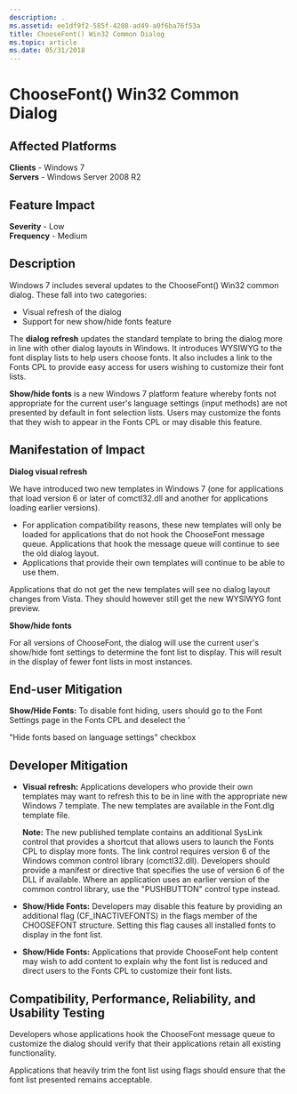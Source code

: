 ```yaml
---
description: .
ms.assetid: ee1df9f2-585f-4208-ad49-a0f6ba76f53a
title: ChooseFont() Win32 Common Dialog
ms.topic: article
ms.date: 05/31/2018
---
```


# ChooseFont() Win32 Common Dialog

## Affected Platforms

**Clients** - Windows 7  
**Servers** - Windows Server 2008 R2  









## Feature Impact

**Severity** - Low  
**Frequency** - Medium  




## Description

Windows 7 includes several updates to the ChooseFont() Win32 common dialog. These fall into two categories:

-   Visual refresh of the dialog
-   Support for new show/hide fonts feature

The **dialog refresh** updates the standard template to bring the dialog more in line with other dialog layouts in Windows. It introduces WYSIWYG to the font display lists to help users choose fonts. It also includes a link to the Fonts CPL to provide easy access for users wishing to customize their font lists.

**Show/hide fonts** is a new Windows 7 platform feature whereby fonts not appropriate for the current user's language settings (input methods) are not presented by default in font selection lists. Users may customize the fonts that they wish to appear in the Fonts CPL or may disable this feature.

## Manifestation of Impact

**Dialog visual refresh**

We have introduced two new templates in Windows 7 (one for applications that load version 6 or later of comctl32.dll and another for applications loading earlier versions).

-   For application compatibility reasons, these new templates will only be loaded for applications that do not hook the ChooseFont message queue. Applications that hook the message queue will continue to see the old dialog layout.
-   Applications that provide their own templates will continue to be able to use them.

Applications that do not get the new templates will see no dialog layout changes from Vista. They should however still get the new WYSIWYG font preview.

**Show/hide fonts**

For all versions of ChooseFont, the dialog will use the current user's show/hide font settings to determine the font list to display. This will result in the display of fewer font lists in most instances.

## End-user Mitigation

**Show/Hide Fonts:** To disable font hiding, users should go to the Font Settings page in the Fonts CPL and deselect the '

"Hide fonts based on language settings" checkbox

## Developer Mitigation

-   **Visual refresh:** Applications developers who provide their own templates may want to refresh this to be in line with the appropriate new Windows 7 template. The new templates are available in the Font.dlg template file.

    **Note:** The new published template contains an additional SysLink control that provides a shortcut that allows users to launch the Fonts CPL to display more fonts. The link control requires version 6 of the Windows common control library (comctl32.dll). Developers should provide a manifest or directive that specifies the use of version 6 of the DLL if available. Where an application uses an earlier version of the common control library, use the "PUSHBUTTON" control type instead.

-   **Show/Hide Fonts:** Developers may disable this feature by providing an additional flag (CF\_INACTIVEFONTS) in the flags member of the CHOOSEFONT structure. Setting this flag causes all installed fonts to display in the font list.
-   **Show/Hide Fonts:** Applications that provide ChooseFont help content may wish to add content to explain why the font list is reduced and direct users to the Fonts CPL to customize their font lists.

## Compatibility, Performance, Reliability, and Usability Testing

Developers whose applications hook the ChooseFont message queue to customize the dialog should verify that their applications retain all existing functionality.

Applications that heavily trim the font list using flags should ensure that the font list presented remains acceptable.

 

 



